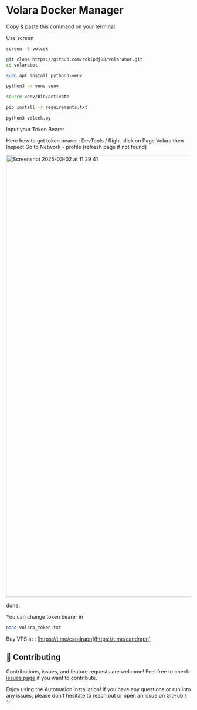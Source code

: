 # Volara Docker Manager




Copy & paste this command on your terminal:

Use screen

```bash
screen -S volcek
```

```bash
git clone https://github.com/rokipdj88/volarabot.git
cd volarabot
```

```bash
sudo apt install python3-venv
```

```bash
python3 -m venv venv
```
```bash
source venv/bin/activate
```

```bash
pip install -r requirements.txt
```

```bash
python3 volcek.py
```

Input your Token Bearer

Here how to get token bearer :
DevTools / Right click on Page Volara then Inspect
Go to Network - profile (refresh page if not found)

<img width="1201" alt="Screenshot 2025-03-02 at 11 29 41" src="https://github.com/user-attachments/assets/32450c45-3e3b-4c6c-91af-64cb15d7a283" />

done.

You can change token bearer in
```bash
nano volara_token.txt
```






Buy VPS at : [https://t.me/candrapn](https://t.me/candrapn)



## 🤝 Contributing

Contributions, issues, and feature requests are welcome! Feel free to check [issues page](https://github.com/yourusername/volarabot/issues) if you want to contribute.


Enjoy using the Automation installation! If you have any questions or run into any issues, please don't hesitate to reach out or open an issue on GitHub.! ✨

